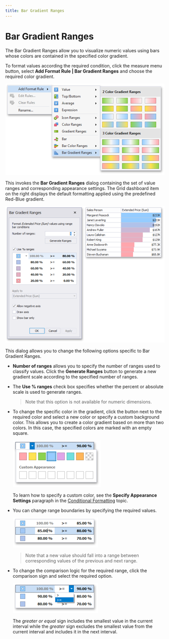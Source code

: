 ```yaml
---
title: Bar Gradient Ranges
---
```

# Bar Gradient Ranges
The Bar Gradient Ranges allow you to visualize numeric values using bars whose colors are contained in the specified color gradient.

To format values according the required condition, click the measure menu button, select **Add Format Rule | Bar Gradient Ranges** and choose the required color gradient.

![BarGradientRanges_Menu](../../../../images/Img120037.png)

This invokes the **Bar Gradient Ranges** dialog containing the set of value ranges and corresponding appearance settings. The Grid dashboard item on the right displays the default formatting applied using the predefined Red-Blue gradient.

![BarGradientRangesDialog](../../../../images/Img120023.png)

This dialog allows you to change the following options specific to Bar Gradient Ranges.
* **Number of ranges** allows you to specify the number of ranges used to classify values. Click the **Generate Ranges** button to generate a new gradient scale according to the specified number of ranges.
* The **Use % ranges** check box specifies whether the percent or absolute scale is used to generate ranges.
	
	> Note that this option is not available for numeric dimensions.
* To change the specific color in the gradient, click the button next to the required color and select a new color or specify a custom background color. This allows you to create a color gradient based on more than two colors. In this case, the specified colors are marked with an empty square.
	
	![GradientRangeDialog_ChangeColor](../../../../images/Img118677.png)
	
	To learn how to specify a custom color, see the **Specify Appearance Settings** paragraph in the [Conditional Formatting](../../../../../dashboard-for-desktop/articles/dashboard-designer/appearance-customization/conditional-formatting.md) topic.
* You can change range boundaries by specifying the required values.
	
	![GradientRangeDialog_ChangeRangeStop](../../../../images/Img118678.png)
	
	> Note that a new value should fall into a range between corresponding values of the previous and next range.
* To change the comparison logic for the required range, click the comparison sign and select the required option.
	
	![GradientRangeDialog_ChangeComparisonLogic](../../../../images/Img118679.png)
	
	The _greater or equal_ sign includes the smallest value in the current interval while the _greater_ sign excludes the smallest value from the current interval and includes it in the next interval.
